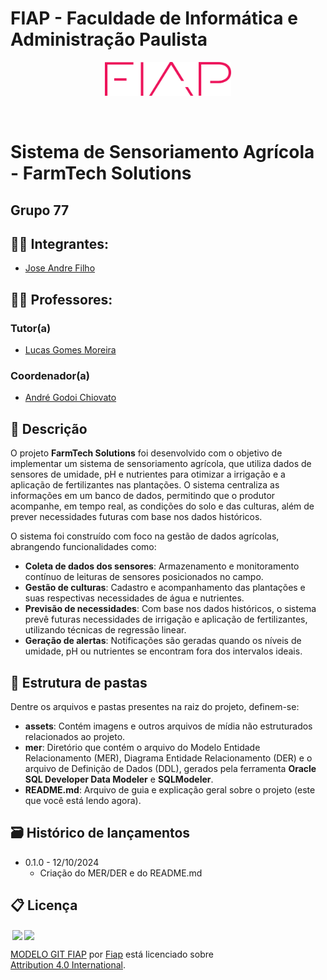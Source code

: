 # FIAP - Faculdade de Informática e Administração Paulista

<p align="center">
<a href= "https://www.fiap.com.br/"><img src="assets/logo-fiap.png" alt="FIAP - Faculdade de Informática e Admnistração Paulista" border="0" width=40% height=40%></a>
</p>

<br>

# Sistema de Sensoriamento Agrícola - FarmTech Solutions

## Grupo 77

## 👨‍🎓 Integrantes: 
- <a href="https://www.linkedin.com/in/joseandrefilho">Jose Andre Filho</a>

## 👩‍🏫 Professores:
### Tutor(a) 
- <a href="https://www.linkedin.com/in/lucas-gomes-moreira-15a8452a/">Lucas Gomes Moreira</a>
### Coordenador(a)
- <a href="https://www.linkedin.com/in/profandregodoi/">André Godoi Chiovato</a>


## 📜 Descrição

O projeto **FarmTech Solutions** foi desenvolvido com o objetivo de implementar um sistema de sensoriamento agrícola, que utiliza dados de sensores de umidade, pH e nutrientes para otimizar a irrigação e a aplicação de fertilizantes nas plantações. O sistema centraliza as informações em um banco de dados, permitindo que o produtor acompanhe, em tempo real, as condições do solo e das culturas, além de prever necessidades futuras com base nos dados históricos.

O sistema foi construído com foco na gestão de dados agrícolas, abrangendo funcionalidades como:
- **Coleta de dados dos sensores**: Armazenamento e monitoramento contínuo de leituras de sensores posicionados no campo.
- **Gestão de culturas**: Cadastro e acompanhamento das plantações e suas respectivas necessidades de água e nutrientes.
- **Previsão de necessidades**: Com base nos dados históricos, o sistema prevê futuras necessidades de irrigação e aplicação de fertilizantes, utilizando técnicas de regressão linear.
- **Geração de alertas**: Notificações são geradas quando os níveis de umidade, pH ou nutrientes se encontram fora dos intervalos ideais.


## 📁 Estrutura de pastas

Dentre os arquivos e pastas presentes na raiz do projeto, definem-se:

- **assets**: Contém imagens e outros arquivos de mídia não estruturados relacionados ao projeto.
- **mer**: Diretório que contém o arquivo do Modelo Entidade Relacionamento (MER), Diagrama Entidade Relacionamento (DER) e o arquivo de Definição de Dados (DDL), gerados pela ferramenta **Oracle SQL Developer Data Modeler** e **SQLModeler**.
- **README.md**: Arquivo de guia e explicação geral sobre o projeto (este que você está lendo agora).


## 🗃 Histórico de lançamentos

* 0.1.0 - 12/10/2024
    * Criação do MER/DER e do README.md

## 📋 Licença

<img style="height:22px!important;margin-left:3px;vertical-align:text-bottom;" src="https://mirrors.creativecommons.org/presskit/icons/cc.svg?ref=chooser-v1"><img style="height:22px!important;margin-left:3px;vertical-align:text-bottom;" src="https://mirrors.creativecommons.org/presskit/icons/by.svg?ref=chooser-v1"><p xmlns:cc="http://creativecommons.org/ns#" xmlns:dct="http://purl.org/dc/terms/"><a property="dct:title" rel="cc:attributionURL" href="https://github.com/agodoi/template">MODELO GIT FIAP</a> por <a rel="cc:attributionURL dct:creator" property="cc:attributionName" href="https://fiap.com.br">Fiap</a> está licenciado sobre <a href="http://creativecommons.org/licenses/by/4.0/?ref=chooser-v1" target="_blank" rel="license noopener noreferrer" style="display:inline-block;">Attribution 4.0 International</a>.</p>

